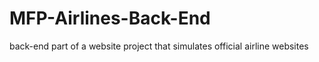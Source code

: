 # MFP-Airlines-Back-End
 back-end part of a website project that simulates official airline websites
